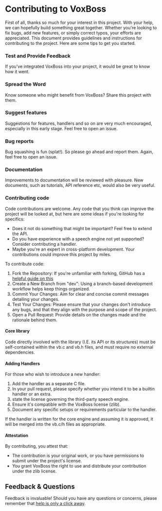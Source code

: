 # Contributing to VoxBoss
First of all, thanks so much for your interest in this project. With your help, we can hopefully build something great together.
Whether you're looking to fix bugs, add new features, or simply correct typos, your efforts are appreciated. This document provides guidelines and instructions for contributing to the project.
Here are some tips to get you started.

### Test and Provide Feedback
If you've integrated VoxBoss into your project, it would be great to know how it went.

### Spread the Word
Know someone who might benefit from VoxBoss? Share this project with them.

### Suggest features
Suggestions for features, handlers and so on are very much encouraged, especially in this early stage. Feel free to open an issue.

### Bug reports
Bug squashing is fun (splat!). So please go ahead and report them. Again, feel free to open an issue.

### Documentation
Improvements to documentation will be reviewed with pleasure. New documents, such as tutorials, API reference etc, would also be very useful.

### Contributing code
Code contributions are welcome.
Any code that you think can improve the project will be looked at, but here are some ideas if you're looking for specifics:
* Does it not do something that might be important? Feel free to extend the API.
* Do you have experience with a speech engine not yet supported? Consider contributing a handler.
* Maybe you're an expert in cross-platform development. Your contributions could improve this project by miles.

To contribute code:
1. Fork the Repository: If you're unfamiliar with forking, GitHub has a [helpful guide on this](https://docs.github.com/en/get-started/quickstart/fork-a-repo)
2. Create a New Branch from "dev": Using a branch-based development workflow helps keep things organized.
3. Commit Your Changes: Aim for clear and concise commit messages detailing your changes.
4. Test Your Changes: Please ensure that your changes don't introduce any bugs, and that they align with the purpose and scope of the project.
5. Open a Pull Request: Provide details on the changes made and the rationale behind them.

#### Core library
Code directly involved with the library (I.E. its API or its structures) must be self-contained within the vb.c and vb.h files, and must require no external dependencies.

#### Adding Handlers
For those who wish to introduce a new handler:
1. Add the handler as a separate C file.
2. In your pull request, please specify whether you intend it to be a builtin handler or an extra.
3. state the license governing the third-party speech engine.
4. Ensure it's compatible with the VoxBoss license (zlib).
5. Document any specific setups or requirements particular to the handler.

If the handler is written for the core engine and assuming it is approved, it will be merged into the vb.c/h files as appropriate.

#### Attestation
By contributing, you attest that:
* The contribution is your original work, or you have permissions to submit under the project's license.
* You grant VoxBoss the right to use and distribute your contribution under the zlib license.

## Feedback & Questions
Feedback is invaluable! Should you have any questions or concerns, please remember that [help is only a click away](https://github.com/day-garwood/VoxBoss/issues).

